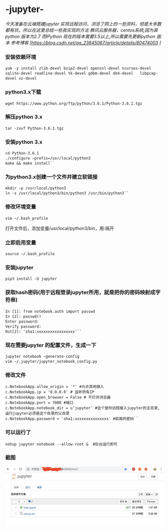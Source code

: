 # -jupyter-

*今天准备在云端搭建jupyter 实现远程访问，浏览了网上的一些资料，但是大多数都有坑，所以在这里总结一些我实现的方法*
*腾讯云服务器，centos系统,因为其python 版本为2.7 而IPython 现在的版本需要3.5以上,所以需要先更新python 版本*
*参考博客 [https://blog.csdn.net/qq_23845067/article/details/80474003 ]*

### 安装依赖环境
    yum -y install zlib-devel bzip2-devel openssl-devel ncurses-devel sqlite-devel readline-devel tk-devel gdbm-devel db4-devel   libpcap-devel xz-devel

### python3.x下载
    wget https://www.python.org/ftp/python/3.6.1/Python-3.6.1.tgz

### 解压python 3.x
    tar -zxvf Python-3.6.1.tgz

### 安装python 3.x
    cd Python-3.6.1  
    ./configure –prefix=/usr/local/python3  
    make && make install``

### 为python3.x创建一个文件并建立软链接
    mkdir -p /usr/local/python3
    ln -s /usr/local/python3/bin/python3 /usr/bin/python3``

### 修改环境变量
    vim ~/.bash_profile

打开文件后，添加变量/usr/local/python3/bin，用:隔开

### 立即启用变量
    source ~/.bash_profile

### 安装jupyter 
    pip3 install -U jupyter

### 获取hash密码(用于远程登录jupyter所用，就是把你的密码映射成字符串)
    In [1]: from notebook.auth import passwd 
    In [2]: passwd() 
    Enter password: 
    Verify password:  
    Out[2]: 'sha1:xxxxxxxxxxxxxxxxx'``

### 现在需要jupyter 的配置文件，生成一下
    jupyter notebook –generate-config  
    vim ~/.jupyter/jupyter_notebook_config.py

### 修改文件
    c.NotebookApp.allow_origin = '*' #允许其他接入  
    c.NotebookApp.ip = '0.0.0.0' # 监听所有IP  
    c.NotebookApp.open_browser = False # 不打开浏览器  
    c.NotebookApp.port = 7000 #端口  
    c.NotebookApp.notebook_dir = u’jupyter’ #这个是你远程接入jupyter的主目录,运行jupyter必须是这个目录的父目录  
    c.NotebookApp.password = 'sha1:xxxxxxxxxxxxxxx' #前面的密码``

### 可以运行了
    nohup jupyter notebook --allow-root &  #后台运行即可

### 截图
![jupyter](https://github.com/Wu-Xiuchao/-jupyter-/blob/master/1.png)



